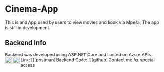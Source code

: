 # Cinema-App
This is and App used by users to view movies and book via Mpesa,
The app is still in development.

## Backend Info
Backend was developed using ASP.NET Core and hosted on Azure
APIs Link: [<img align="left" alt="https://moviessystem.azurewebsites.net/index.html" width="22px" src="https://moviessystem.azurewebsites.net/index.html" />][postman]
Backend Code:  [<img align="left" alt="https://github.com/shimuli/Movies-API/tree/main/moviesApi" width="22px" src="https://github.com/shimuli/Movies-API/tree/main/moviesApi" />][github]
 Contact me for special access